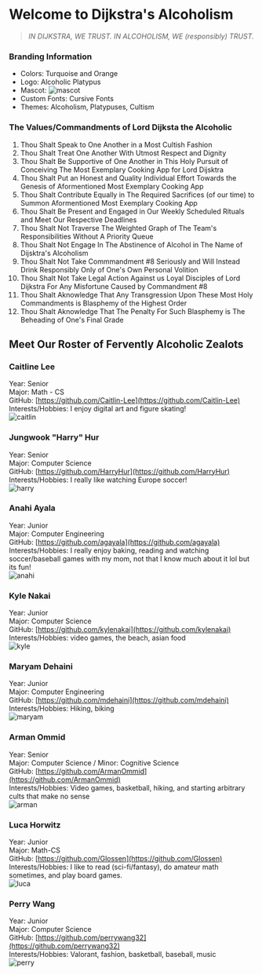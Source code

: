 # Welcome to Dijkstra's Alcoholism
> *IN DIJKSTRA, WE TRUST. IN ALCOHOLISM, WE (responsibly) TRUST.*

### Branding Information
- Colors: Turquoise and Orange
- Logo: Alcoholic Platypus
- Mascot: ![mascot](/admin/branding/mascot.png)
- Custom Fonts: Cursive Fonts 
- Themes: Alcoholism, Platypuses, Cultism

### The Values/Commandments of Lord Dijksta the Alcoholic
1. Thou Shalt Speak to One Another in a Most Cultish Fashion
2. Thou Shalt Treat One Another With Utmost Respect and Dignity
3. Thou Shalt Be Supportive of One Another in This Holy Pursuit of Conceiving The Most Exemplary Cooking App for Lord Dijsktra
4. Thou Shalt Put an Honest and Quality Individual Effort Towards the Genesis of Aformentioned Most Exemplary Cooking App
5. Thou Shalt Contribute Equally in The Required Sacrifices (of our time) to Summon Aformentioned Most Exemplary Cooking App
6. Thou Shalt Be Present and Engaged in Our Weekly Scheduled Rituals and Meet Our Respective Deadlines
7. Thou Shalt Not Traverse The Weighted Graph of The Team's Responsibilities Without A Priority Queue
8. Thou Shalt Not Engage In The Abstinence of Alcohol in The Name of Dijsktra's Alcoholism
9. Thou Shalt Not Take Commmandment #8 Seriously and Will Instead Drink Responsibly Only of One's Own Personal Volition
10. Thou Shalt Not Take Legal Action Against us Loyal Disciples of Lord Dijkstra For Any Misfortune Caused by Commandment #8
11. Thou Shalt Aknowledge That Any Transgression Upon These Most Holy Commandments is Blasphemy of the Highest Order
12. Thou Shalt Aknowledge That The Penalty For Such Blasphemy is The Beheading of One's Final Grade

## Meet Our Roster of Fervently Alcoholic Zealots

### Caitline Lee
Year: Senior \
Major: Math - CS \
GitHub: [https://github.com/Caitlin-Lee](https://github.com/Caitlin-Lee) \
Interests/Hobbies: I enjoy digital art and figure skating! \
![caitlin](/admin/misc/team-images/caitlin.jpg)

### Jungwook "Harry" Hur
Year: Senior \
Major: Computer Science \
GitHub: [https://github.com/HarryHur](https://github.com/HarryHur) \
Interests/Hobbies: I really like watching Europe soccer! \
![harry](/admin/misc/team-images/harry.jpeg)

### Anahi Ayala
Year: Junior \
Major: Computer Engineering \
GitHub: [https://github.com/agayala](https://github.com/agayala) \
Interests/Hobbies: I really enjoy baking, reading and watching soccer/baseball games with my mom, not that I know much about it lol but its fun! \
![anahi](/admin/misc/team-images/anahi.jpg)

### Kyle Nakai
Year: Junior \
Major: Computer Science \
GitHub: [https://github.com/kylenakai](https://github.com/kylenakai) \
Interests/Hobbies: video games, the beach, asian food \
![kyle](/admin/misc/team-images/kyle.JPG)

### Maryam Dehaini
Year: Junior \
Major: Computer Engineering \
GitHub: [https://github.com/mdehaini](https://github.com/mdehaini) \
Interests/Hobbies: Hiking, biking \
![maryam](/admin/misc/team-images/maryam.jpg)

### Arman Ommid
Year: Senior \
Major: Computer Science / Minor: Cognitive Science \
GitHub: [https://github.com/ArmanOmmid](https://github.com/ArmanOmmid) \
Interests/Hobbies: Video games, basketball, hiking, and starting arbitrary cults that make no sense \
![arman](/admin/misc/team-images/arman.png)

### Luca Horwitz
Year: Junior \
Major: Math-CS \
GitHub: [https://github.com/Glossen](https://github.com/Glossen) \
Interests/Hobbies: I like to read (sci-fi/fantasy), do amateur math sometimes, and play board games. \
![luca](/admin/misc/team-images/luca.jpg)

### Perry Wang
Year: Junior \
Major: Computer Science \
GitHub: [https://github.com/perrywang32](https://github.com/perrywang32) \
Interests/Hobbies: Valorant, fashion, basketball, baseball, music  \
![perry](...)
